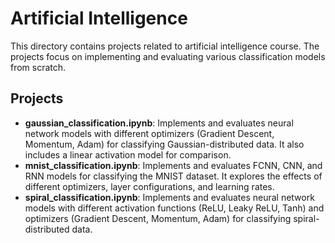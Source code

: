 # Artificial Intelligence

This directory contains projects related to artificial intelligence course. The projects focus on implementing and evaluating various classification models from scratch.

## Projects

- **gaussian_classification.ipynb**: Implements and evaluates neural network models with different optimizers (Gradient Descent, Momentum, Adam) for classifying Gaussian-distributed data. It also includes a linear activation model for comparison.
- **mnist_classification.ipynb**: Implements and evaluates FCNN, CNN, and RNN models for classifying the MNIST dataset. It explores the effects of different optimizers, layer configurations, and learning rates.
- **spiral_classification.ipynb**: Implements and evaluates neural network models with different activation functions (ReLU, Leaky ReLU, Tanh) and optimizers (Gradient Descent, Momentum, Adam) for classifying spiral-distributed data.
